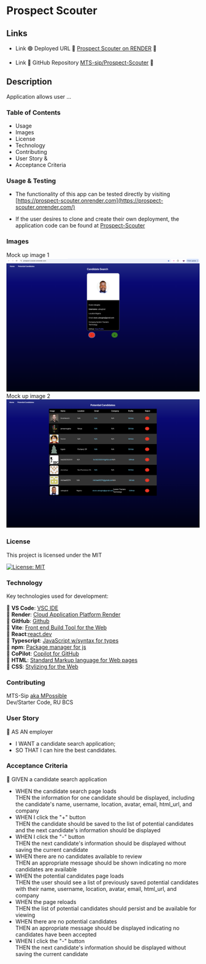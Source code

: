 # Prospect Scouter

## Links

- Link 🟢 Deployed URL 🔹 [Prospect Scouter on RENDER](https://prospect-scouter.onrender.com/) 🔹

- Link 🔴 GitHub Repository [MTS-sip/Prospect-Scouter](https://github.com/MTS-sip/Prospect-Scouter) 🔴

## Description

Application allows user ...

### Table of Contents

- Usage
- Images
- License
- Technology
- Contributing
- User Story &
- Acceptance Criteria

### Usage & Testing

- The functionality of this app can be tested directly by visiting [https://prospect-scouter.onrender.com](https://prospect-scouter.onrender.com/)

- If the user desires to clone and create their own deployment, the application code can be found at [Prospect-Scouter](https://github.com/MTS-sip/)

### Images

Mock up image 1 ![Mock up image 1](./Assets/mock-up-image-1.png)<br>
Mock up image 2 ![Mock up image 2](./Assets/mock-up-image-2.png)

### License

This project is licensed under the MIT<br>

[![License: MIT](https://img.shields.io/badge/License-MIT-yellow.svg)](https://opensource.org/licenses/MIT)

### Technology

Key technologies used for development:

🔹 **VS Code**: [VSC IDE](https://code.visualstudio.com/)<br>
🔹 **Render**: [Cloud Application Platform Render](https://render.com/)<br>
🔹 **GitHub**: [Github](https://github.com/)<br>
🔹 **Vite**: [ Front end Build Tool for the Web](https://vite.dev/)<br>
🔹 **React**:[react.dev](https://react.dev/)<br>
🔹 **Typescript**: [JavaScript w/syntax for types ](https://www.w3schools.com/typescript/typescript_intro.php)<br>
🔹 **npm**: [Package manager for js](https://www.npmjs.com/)<br>
🔹 **CoPilot**: [Copilot for GitHub](https://github.com/features/copilot?ef_id=_k_Cj0KCQjw4v6-BhDuARIsALprm30F26jOBa_tX-MdbRzSHmPNFiQCmfhZXt1XYobPc8mf7E3NM44SAmQaAipREALw_wcB_k_&OCID=AIDcmmb150vbv1_SEM__k_Cj0KCQjw4v6-BhDuARIsALprm30F26jOBa_tX-MdbRzSHmPNFiQCmfhZXt1XYobPc8mf7E3NM44SAmQaAipREALw_wcB_k_&gad_source=1&gclid=Cj0KCQjw4v6-BhDuARIsALprm30F26jOBa_tX-MdbRzSHmPNFiQCmfhZXt1XYobPc8mf7E3NM44SAmQaAipREALw_wcB)<br>
🔹 **HTML**: [Standard Markup language for Web pages](https://www.w3schools.com/html/)<br>
🔹 **CSS**: [Stylizing for the Web](https://www.w3schools.com/css/)

### Contributing

MTS-Sip [aka MPossible](https://github.com/MTS-sip)<br>
Dev/Starter Code, RU BCS

### User Story

🔹 AS AN employer

- I WANT a candidate search application;
- SO THAT I can hire the best candidates.

### Acceptance Criteria

🔹 GIVEN a candidate search application

- WHEN the candidate search page loads<br>
  THEN the information for one candidate should be displayed, including the candidate's name, username, location, avatar, email, html_url, and company
- WHEN I click the "+" button<br>
  THEN the candidate should be saved to the list of potential candidates and the next candidate's information should be displayed
- WHEN I click the "-" button<br>
  THEN the next candidate's information should be displayed without saving the current candidate
- WHEN there are no candidates available to review<br>
  THEN an appropriate message should be shown indicating no more candidates are available
- WHEN the potential candidates page loads<br>
  THEN the user should see a list of previously saved potential candidates with their name, username, location, avatar, email, html_url, and company
- WHEN the page reloads<br>
  THEN the list of potential candidates should persist and be available for viewing
- WHEN there are no potential candidates<br>
  THEN an appropriate message should be displayed indicating no candidates have been accepted
- WHEN I click the "-" button<br>
  THEN the next candidate's information should be displayed without saving the current candidate
